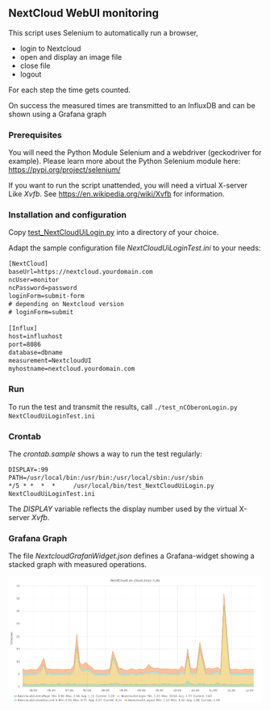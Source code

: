 ## NextCloud WebUI monitoring

This script uses Selenium to automatically run a browser, 
- login to Nextcloud
- open and display an image file
- close file
- logout

For each step the time gets counted.

On success the measured times are transmitted to an InfluxDB and can be shown using a Grafana graph

### Prerequisites

You will need the Python Module Selenium and a webdriver (geckodriver for example). Please learn more about the Python Selenium module here: https://pypi.org/project/selenium/

If you want to run the script unattended, you will need a virtual X-server Like *Xvfb*. See https://en.wikipedia.org/wiki/Xvfb for information.

### Installation and configuration

Copy [test_NextCloudUiLogin.py](test_NextCloudUiLogin.py) into a directory of your choice.

Adapt the sample configuration file *NextCloudUiLoginTest.ini* to your needs:

```
[NextCloud]
baseUrl=https://nextcloud.yourdomain.com
ncUser=monitor
ncPassword=password
loginForm=submit-form
# depending on Nextcloud version
# loginForm=submit

[Influx]
host=influxhost
port=8086
database=dbname
measurement=NextcloudUI
myhostname=nextcloud.yourdomain.com
```

### Run

To run the test and transmit the results, call `./test_nCOberonLogin.py NextCloudUiLoginTest.ini`

### Crontab

The *crontab.sample* shows a way to run the test regularly:
```
DISPLAY=:99
PATH=/usr/local/bin:/usr/bin:/usr/local/sbin:/usr/sbin
*/5 * *  *  *     /usr/local/bin/test_NextCloudUiLogin.py NextCloudUiLoginTest.ini
```

The *DISPLAY* variable reflects the display number used by the virtual X-server *Xvfb*.

### Grafana Graph

The file *NextcloudGrafanWidget.json* defines a Grafana-widget showing a stacked graph with measured operations.

![Grafana Image](nextcloud-ui.png)

